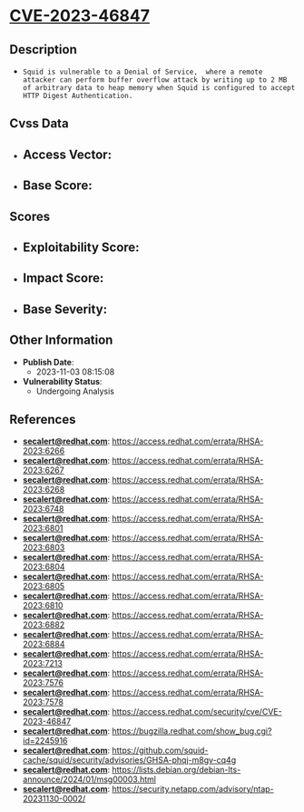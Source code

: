
# [CVE-2023-46847](https://access.redhat.com/errata/RHSA-2023:6266)

## Description

- `Squid is vulnerable to a Denial of Service,  where a remote attacker can perform buffer overflow attack by writing up to 2 MB of arbitrary data to heap memory when Squid is configured to accept HTTP Digest Authentication.`

## Cvss Data

- **Access Vector**:
  - 
- **Base Score**:
  - 

## Scores

- **Exploitability Score**:
  - 
- **Impact Score**:
  - 
- **Base Severity**:
  - 

## Other Information

- **Publish Date**:
  - 2023-11-03 08:15:08
- **Vulnerability Status**:
  - Undergoing Analysis

## References

- **secalert@redhat.com**: https://access.redhat.com/errata/RHSA-2023:6266
- **secalert@redhat.com**: https://access.redhat.com/errata/RHSA-2023:6267
- **secalert@redhat.com**: https://access.redhat.com/errata/RHSA-2023:6268
- **secalert@redhat.com**: https://access.redhat.com/errata/RHSA-2023:6748
- **secalert@redhat.com**: https://access.redhat.com/errata/RHSA-2023:6801
- **secalert@redhat.com**: https://access.redhat.com/errata/RHSA-2023:6803
- **secalert@redhat.com**: https://access.redhat.com/errata/RHSA-2023:6804
- **secalert@redhat.com**: https://access.redhat.com/errata/RHSA-2023:6805
- **secalert@redhat.com**: https://access.redhat.com/errata/RHSA-2023:6810
- **secalert@redhat.com**: https://access.redhat.com/errata/RHSA-2023:6882
- **secalert@redhat.com**: https://access.redhat.com/errata/RHSA-2023:6884
- **secalert@redhat.com**: https://access.redhat.com/errata/RHSA-2023:7213
- **secalert@redhat.com**: https://access.redhat.com/errata/RHSA-2023:7576
- **secalert@redhat.com**: https://access.redhat.com/errata/RHSA-2023:7578
- **secalert@redhat.com**: https://access.redhat.com/security/cve/CVE-2023-46847
- **secalert@redhat.com**: https://bugzilla.redhat.com/show_bug.cgi?id=2245916
- **secalert@redhat.com**: https://github.com/squid-cache/squid/security/advisories/GHSA-phqj-m8gv-cq4g
- **secalert@redhat.com**: https://lists.debian.org/debian-lts-announce/2024/01/msg00003.html
- **secalert@redhat.com**: https://security.netapp.com/advisory/ntap-20231130-0002/
